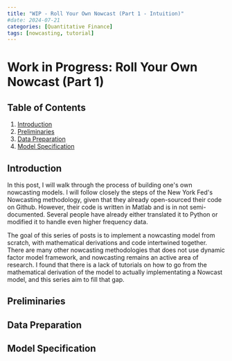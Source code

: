 ```yaml
---
title: "WIP - Roll Your Own Nowcast (Part 1 - Intuition)"
#date: 2024-07-21
categories: [Quantitative Finance]
tags: [nowcasting, tutorial]
---
```


<script type="text/javascript" src="https://cdn.mathjax.org/mathjax/latest/MathJax.js?config=default"></script>

# Work in Progress: Roll Your Own Nowcast (Part 1)

## Table of Contents

1. [Introduction](#introduction)
2. [Preliminaries](#preliminaries)
3. [Data Preparation](#data-preparation)
4. [Model Specification](#model-specification)

## Introduction

In this post, I will walk through the process of building one's own nowcasting models. I will follow closely the steps of the New York Fed's Nowcasting methodology, given that they already open-sourced their code on Github. However, their code is written in Matlab and is in not semi-documented. Several people have already either translated it to Python or modified it to handle even higher frequency data.

The goal of this series of posts is to implement a nowcasting model from scratch, with mathematical derivations and code intertwined together. There are many other nowcasting methodologies that does not use dynamic factor model framework, and nowcasting remains an active area of research. I found that there is a lack of tutorials on how to go from the mathematical derivation of the model to actually implementating a Nowcast model, and this series aim to fill that gap.

## Preliminaries

## Data Preparation

## Model Specification